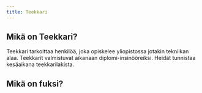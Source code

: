 ```yaml
---
title: Teekkari
---
```

## Mikä on Teekkari?  
Teekkari tarkoittaa henkilöä, joka opiskelee yliopistossa jotakin tekniikan alaa. Teekkarit valmistuvat aikanaan diplomi-insinööreiksi. Heidät tunnistaa kesäaikana teekkarilakista.

## Mikä on fuksi?
